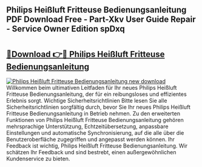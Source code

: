 ## Philips Heißluft Fritteuse Bedienungsanleitung PDF Download Free - Part-Xkv User Guide Repair - Service Owner Edition spDxq

# <h2><a href="http://df29zbc.blite.top/?on=Philips+Hei%c3%9fluft+Fritteuse+Bedienungsanleitung">🔗Download 👉🔴 Philips Heißluft Fritteuse Bedienungsanleitung</a></h2>

[![Philips Heißluft Fritteuse Bedienungsanleitung new download](https://i.imgur.com/lujVjoI.png)](http://df29zbc.blite.top/?on=Philips+Hei%c3%9fluft+Fritteuse+Bedienungsanleitung)
Willkommen beim ultimativen Leitfaden für Ihr neues Philips Heißluft Fritteuse Bedienungsanleitung, der für ein reibungsloses und effizientes Erlebnis sorgt. Wichtige Sicherheitsrichtlinien Bitte lesen Sie alle Sicherheitsrichtlinien sorgfältig durch, bevor Sie Ihr neues Philips Heißluft Fritteuse Bedienungsanleitung in Betrieb nehmen. Zu den erweiterten Funktionen von Philips Heißluft Fritteuse Bedienungsanleitung gehören mehrsprachige Unterstützung, Echtzeitübersetzung, anpassbare Einstellungen und automatische Synchronisierung, auf die alle über die Benutzeroberfläche zugegriffen und angepasst werden können. Ihr Feedback ist wichtig, Philips Heißluft Fritteuse Bedienungsanleitung. Wir schätzen Ihr Feedback und sind bestrebt, einen außergewöhnlichen Kundenservice zu bieten.
